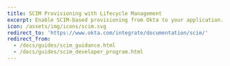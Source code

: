 ```yaml
---
title: SCIM Provisioning with Lifecycle Management
excerpt: Enable SCIM-based provisioning from Okta to your application.
icon: /assets/img/icons/scim.svg
redirect_to: 'https://www.okta.com/integrate/documentation/scim/'
redirect_from:
  - /docs/guides/scim_guidance.html
  - /docs/guides/scim_developer_program.html
---
```


